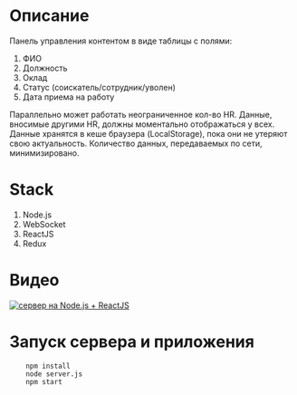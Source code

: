 # Описание

Панель управления контентом в виде таблицы с полями:

1. ФИО
2. Должность
3. Оклад
4. Статус (соискатель/сотрудник/уволен)
5. Дата приема на работу

Параллельно может работать неограниченное кол-во HR. Данные, вносимые другими HR, должны моментально отображаться у всех. 
Данные хранятся в кеше браузера (LocalStorage), пока они не утеряют свою актуальность. Количество данных, передаваемых по сети, минимизировано.

 
# Stack

1. Node.js
2. WebSocket
3. ReactJS
4. Redux
 
# Видео
[![сервер на Node.js + ReactJS](https://i9.ytimg.com/vi/-kjKtdNsJWg/mq3.jpg?sqp=CNjU6PoF&rs=AOn4CLBK0SPMNbFS9JGfSuJ1VW4enupMLw)](https://youtube.com/watch?v=-kjKtdNsJWg)

# Запуск сервера и приложения

        npm install  
        node server.js
        npm start        



